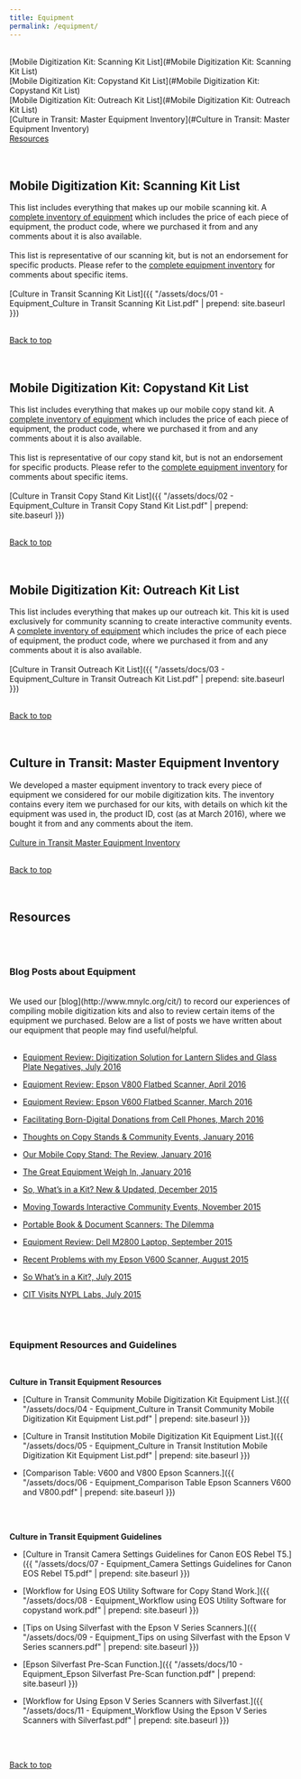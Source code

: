 ```yaml
---
title: Equipment
permalink: /equipment/
---
```



<a name="top"></a>
<br/>
[Mobile Digitization Kit: Scanning Kit List](#Mobile Digitization Kit: Scanning Kit List)
<br/>
[Mobile Digitization Kit: Copystand Kit List](#Mobile Digitization Kit: Copystand Kit List)
<br/>
[Mobile Digitization Kit: Outreach Kit List](#Mobile Digitization Kit: Outreach Kit List)
<br/>
[Culture in Transit: Master Equipment Inventory](#Culture in Transit: Master Equipment Inventory)
<br/>
[Resources](#Resources)
<br/>
<br/>
<br/>

## <a name="Mobile Digitization Kit: Scanning Kit List"></a>Mobile Digitization Kit: Scanning Kit List
This list includes everything that makes up our mobile scanning kit. A [complete inventory of equipment](https://docs.google.com/spreadsheets/d/1ASXu0ps3BrqrjYUC8LhvxPvBK6h6OCs9qLuDLNxKu0c/edit?usp=sharing) which includes the price of each piece of equipment, the product code, where we purchased it from and any comments about it is also available.
<br/>
<br/>
This list is representative of our scanning kit, but is not an endorsement for specific products. Please refer to the [complete equipment inventory](https://docs.google.com/spreadsheets/d/1ASXu0ps3BrqrjYUC8LhvxPvBK6h6OCs9qLuDLNxKu0c/edit?usp=sharing) for comments about specific items.
<br/>
<br/>
[Culture in Transit Scanning Kit List]({{ "/assets/docs/01 - Equipment_Culture in Transit Scanning Kit List.pdf" | prepend: site.baseurl }})
<br/>
<br/>

[Back to top](#top)
<br/>
<br/>
<br/>

## <a name="Mobile Digitization Kit: Copystand Kit List"></a>Mobile Digitization Kit: Copystand Kit List
This list includes everything that makes up our mobile copy stand kit. A [complete inventory of equipment](https://docs.google.com/spreadsheets/d/1ASXu0ps3BrqrjYUC8LhvxPvBK6h6OCs9qLuDLNxKu0c/edit?usp=sharing) which includes the price of each piece of equipment, the product code, where we purchased it from and any comments about it is also available.
<br/>
<br/>
This list is representative of our copy stand kit, but is not an endorsement for specific products. Please refer to the [complete equipment inventory](https://docs.google.com/spreadsheets/d/1ASXu0ps3BrqrjYUC8LhvxPvBK6h6OCs9qLuDLNxKu0c/edit?usp=sharing) for comments about specific items.
<br/>
<br/>
[Culture in Transit Copy Stand Kit List]({{ "/assets/docs/02 - Equipment_Culture in Transit Copy Stand Kit List.pdf" | prepend: site.baseurl }})
<br/>
<br/>


[Back to top](#top)
<br/>
<br/>
<br/>

## <a name="Mobile Digitization Kit: Outreach Kit List"></a>Mobile Digitization Kit: Outreach Kit List
This list includes everything that makes up our outreach kit. This kit is used exclusively for community scanning to create interactive community events.  A [complete inventory of equipment](https://docs.google.com/spreadsheets/d/1ASXu0ps3BrqrjYUC8LhvxPvBK6h6OCs9qLuDLNxKu0c/edit?usp=sharing) which includes the price of each piece of equipment, the product code, where we purchased it from and any comments about it is also available.
<br/>
<br/>
[Culture in Transit Outreach Kit List]({{ "/assets/docs/03 - Equipment_Culture in Transit Outreach Kit List.pdf" | prepend: site.baseurl }})
<br/>
<br/>

[Back to top](#top)
<br/>
<br/>
<br/>

## <a name="Culture in Transit: Master Equipment Inventory"></a>Culture in Transit: Master Equipment Inventory
We developed a master equipment inventory to track every piece of equipment we considered for our mobile digitization kits. The inventory contains every item we purchased for our kits, with details on which kit the equipment was used in, the product ID, cost (as at March 2016), where we bought it from and any comments about the item.
<br/>
<br/>
[Culture in Transit Master Equipment Inventory](https://docs.google.com/spreadsheets/d/1ASXu0ps3BrqrjYUC8LhvxPvBK6h6OCs9qLuDLNxKu0c/edit?usp=sharing)
<br/>
<br/>

[Back to top](#top)
<br/>
<br/>
<br/>

## <a name="Resources"></a>Resources
<br/>
<br/>

### Blog Posts about Equipment
<br/>
We used our [blog](http://www.mnylc.org/cit/) to record our experiences of compiling mobile digitization kits and also to review certain items of the equipment we purchased. Below are a list of posts we have written about our equipment that people may find useful/helpful.
<br/>
<br/>

- [Equipment Review: Digitization Solution for Lantern Slides and Glass Plate Negatives, July 2016](http://www.mnylc.org/cit/?p=829)

- [Equipment Review: Epson V800 Flatbed Scanner, April 2016](http://www.mnylc.org/cit/?p=776)

- [Equipment Review: Epson V600 Flatbed Scanner, March 2016](http://www.mnylc.org/cit/?p=759)

- [Facilitating Born-Digital Donations from Cell Phones, March 2016](http://www.mnylc.org/cit/?p=703)

- [Thoughts on Copy Stands & Community Events, January 2016](http://www.mnylc.org/cit/?p=610)

- [Our Mobile Copy Stand: The Review, January 2016](http://www.mnylc.org/cit/?p=599)

- [The Great Equipment Weigh In, January 2016](http://www.mnylc.org/cit/?p=568)

- [So, What’s in a Kit? New & Updated, December 2015](http://www.mnylc.org/cit/?p=511)

- [Moving Towards Interactive Community Events, November 2015](http://www.mnylc.org/cit/?p=478)

- [Portable Book & Document Scanners: The Dilemma](http://www.mnylc.org/cit/?p=388)

- [Equipment Review: Dell M2800 Laptop, September 2015](http://www.mnylc.org/cit/?p=300)

- [Recent Problems with my Epson V600 Scanner, August 2015](http://www.mnylc.org/cit/?p=242)

- [So What’s in a Kit?, July 2015](http://www.mnylc.org/cit/?p=185)

- [CIT Visits NYPL Labs, July 2015](http://www.mnylc.org/cit/?p=164)

<br/>
<br/>

### Equipment Resources and Guidelines
<br/>

**Culture in Transit Equipment Resources**
<br/>

- [Culture in Transit Community Mobile Digitization Kit Equipment List.]({{ "/assets/docs/04 - Equipment_Culture in Transit Community Mobile Digitization Kit Equipment List.pdf" | prepend: site.baseurl }})

- [Culture in Transit Institution Mobile Digitization Kit Equipment List.]({{ "/assets/docs/05 - Equipment_Culture in Transit Institution Mobile Digitization Kit Equipment List.pdf" | prepend: site.baseurl }})

- [Comparison Table: V600 and V800 Epson Scanners.]({{ "/assets/docs/06 - Equipment_Comparison Table Epson Scanners V600 and V800.pdf" | prepend: site.baseurl }})

<br/>
<br/>

**Culture in Transit Equipment Guidelines**
<br/>

- [Culture in Transit Camera Settings Guidelines for Canon EOS Rebel T5.]({{ "/assets/docs/07 - Equipment_Camera Settings Guidelines for Canon EOS Rebel T5.pdf" | prepend: site.baseurl }})

- [Workflow for Using EOS Utility Software for Copy Stand Work.]({{ "/assets/docs/08 - Equipment_Workflow using EOS Utility Software for copystand work.pdf" | prepend: site.baseurl }})

- [Tips on Using Silverfast with the Epson V Series Scanners.]({{ "/assets/docs/09 - Equipment_Tips on using Silverfast with the Epson V Series scanners.pdf" | prepend: site.baseurl }})

- [Epson Silverfast Pre-Scan Function.]({{ "/assets/docs/10 - Equipment_Epson Silverfast Pre-Scan function.pdf" | prepend: site.baseurl }})

- [Workflow for Using Epson V Series Scanners with Silverfast.]({{ "/assets/docs/11 - Equipment_Workflow Using the Epson V Series Scanners with Silverfast.pdf" | prepend: site.baseurl }})

<br/>
<br/>

[Back to top](#top)
<br/>
<br/>
<br/>
